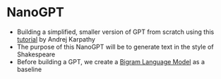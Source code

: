 # NanoGPT
- Building a simplified, smaller version of GPT from scratch using this [tutorial](https://youtu.be/kCc8FmEb1nY?si=Nld5loGf1d8PnTz6) by Andrej Karpathy <br>
- The purpose of this NanoGPT will be to generate text in the style of Shakespeare <br>
- Before building a GPT, we create a [Bigram Language Model](https://github.com/Ho1yShif/nanogpt/blob/main/bigram.py) as a baseline